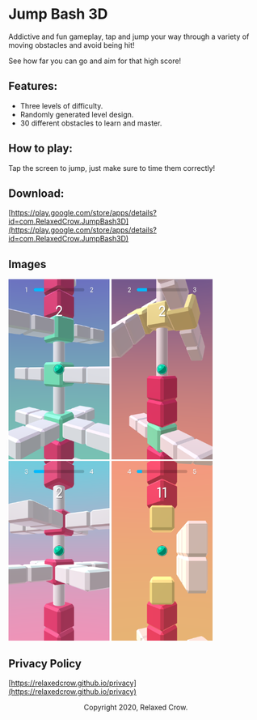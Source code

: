 # Jump Bash 3D

Addictive and fun gameplay, tap and jump your way through a variety of moving obstacles and avoid being hit!

See how far you can go and aim for that high score!

## Features:

- Three levels of difficulty.
- Randomly generated level design.
- 30 different obstacles to learn and master.

## How to play:

Tap the screen to jump, just make sure to time them correctly!

## Download:

[https://play.google.com/store/apps/details?id=com.RelaxedCrow.JumpBash3D](https://play.google.com/store/apps/details?id=com.RelaxedCrow.JumpBash3D)

## Images

<p float="left">
  <img src="/1.png" width="200" />
  <img src="/2.png" width="200" /> 
  <img src="/3.png" width="200" />
  <img src="/4.png" width="200" />
</p>

## Privacy Policy

[https://relaxedcrow.github.io/privacy](https://relaxedcrow.github.io/privacy)

<p style="text-align: center">Copyright 2020, Relaxed Crow.</p>

